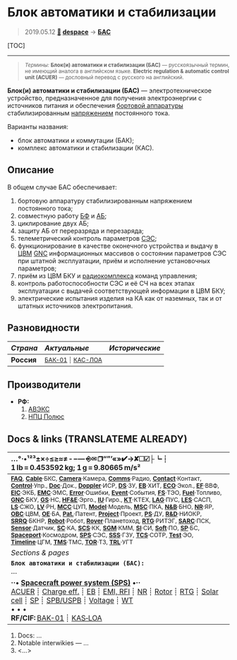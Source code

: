 # Блок автоматики и стабилизации
> 2019.05.12 **[🚀](../index/index.md) [despace](index.md)** → **[БАС](acuer.md)**

[TOC]

---

> <small>*Термины:* **Блок(и) автоматики и стабилизации (БАС)** — русскоязычный термин, не имеющий аналога в английском языке. **Electric regulation & automatic control unit (ACUER)** — дословный перевод с русского на английский.</small>

**Блок(и) автоматики и стабилизации (БАС)** — электротехническое устройство, предназначенное для получения электроэнергии с источников питания и обеспечения [бортовой аппаратуры](oe.md) стабилизированным [напряжением](voltage.md) постоянного тока.

Варианты названия:

   - блок автоматики и коммутации (БАК);
   - комплекс автоматики и стабилизации (КАС).



## Описание
В общем случае БАС обеспечивает:

   1. бортовую аппаратуру стабилизированным напряжением постоянного тока;
   1. совместную работу [БФ](solar_cell.md) и [АБ](eb.md);
   1. циклирование двух АБ;
   1. защиту АБ от переразряда и перезаряда;
   1. телеметрический контроль параметров [СЭС](sps.md);
   1. функционирование в качестве оконечного устройства и выдачу в [ЦВМ](obc.md) [GNC](gnc.md) информационных массивов о состоянии параметров СЭС при штатной эксплуатации, приём и исполнение установочных параметров;
   1. приём из ЦВМ БКУ и [радиокомплекса](comms.md) команд управления;
   1. контроль работоспособности СЭС и её СЧ на всех этапах эксплуатации с выдачей соответствующей информации в ЦВМ БКУ;
   1. электрические испытания изделия на КА как от наземных, так и от штатных источников электропитания.



## Разновидности
|*Страна*|*Актуальные*|*Исторические*|
|:--|:--|:--|
|**Россия**|<small>[БАК-01](bak_01.md) ┊ [КАС-ЛОА](kas_loa.md)</small>||



## Производители
   - **РФ:**
      1. [АВЭКС](zz_aveks.md)
      1. [НПЦ Полюс](zz_polus_tomsk.md)



<p style="page-break-after:always"> </p>

## Docs & links (TRANSLATEME ALREADY)
|…°·•¹²³±×÷≤≥≈≠ ‑ −— ⎆✉ ❐“”’«»✔→✘☐☑├┕┆ 1 lb = 0.453592 kg; 1 g = 9.80665 m/s²|
|:--|
|<small>**[FAQ](faq.md)**, **[Cable](cable.md)**·БКС, **[Camera](cam.md)**·Камера, **[Comms](comms.md)**·Радио, **[Contact](contact.md)**·Контакт, **[Control](control.md)**·Упр., **[Doc](doc.md)**·Док., **[Doppler](doppler.md)**·ИСР, **[DS](ds.md)**·ЗУ, **[EB](eb.md)**·ХИТ, **[ECO](ecology.md)**·Экол., **[EF](ef.md)**·ВВФ, **[ElC](elc.md)**·ЭКБ, **[EMC](emc.md)**·ЭМС, **[Error](error.md)**·Ошибки, **[Event](event.md)**·События, **[FS](fs.md)**·ТЭО, **[Fuel](fuel.md)**·Топливо, **[GNC](gnc.md)**·БКУ, **[GS](scs.md)**·НС, **[HF&E](hfe.md)**·Эрго., **[IU](iu.md)**·Гиро., **[KT](kt.md)**·КТЕХ, **[LAG](lag.md)**·ПУC, **[LES](les.md)**·САСП, **[LS](ls.md)**·СЖО, **[LV](lv.md)**·РН, **[MCC](mcc.md)**·ЦУП, **[Model](model.md)**·Модель, **[MSC](sc.md)**·ПКА, **[N&B](nnb.md)**·БНО, **[NR](nr.md)**·ЯР, **[OBC](obc.md)**·ЦВМ, **[OE](oe.md)**·БА, **[Pat.](патент.md)**·Патент, **[Project](project.md)**·Проект, **[PS](ps.md)**·ДУ, **[R&D](rnd.md)**·НИОКР, **[SRRQ](srrq.md)**·БКНР, **[Robot](robotics.md)**·Робот, **[Rover](rover.md)**·Планетоход, **[RTG](rtg.md)**·РИТЭГ, **[SARC](sarc.md)**·ПСК, **[Sensor](sensor.md)**·Датчик, **[SC](sc.md)**·КА, **[SCS](scs.md)**·КК, **[SGM](sgm.md)**·КММ, **[SI](si.md)**·СИ, **[Soft](soft.md)**·ПО, **[SP](sp.md)**·БС, **[Spaceport](spaceport.md)**·Космодром, **[SPS](sps.md)**·СЭС, **[SSS](sss.md)**·ГЗУ, **[TCS](tcs.md)**·СОТР, **[Test](test.md)**·ЭО, **[Timeline](timeline.md)**·ЦГМ, **[TMS](tms.md)**·ТМС, **[TOR](tor.md)**·ТЗ, **[TRL](trl.md)**·УГТ</small>|
|*Sections & pages*|
|**`Блок автоматики и стабилизации (БАС):`**<br> …|
|**··• [Spacecraft power system (SPS)](sps.md) •··**<br> [ACUER](acuer.md) ┊ [Charge eff.](charge_eff.md) ┊ [EB](eb.md) ┊ [EMI, RFI](emi.md) ┊ [NR](nr.md) ┊ [Rotor](rotor.md) ┊ [RTG](rtg.md) ┊ [Solar cell](solar_cell.md) ┊ [SP](sp.md) ┊ [SPB/USPB](suspb.md) ┊ [Voltage](voltage.md) ┊ [WT](wt.md)<br>• • •<br> **RF/CIF:** [BAK-01](bak_01.md) ┊ [KAS‑LOA](kas_loa.md)|

   1. Docs: …
   1. Notable interwikies — …
   1. <…>
